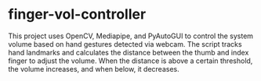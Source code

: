 # finger-vol-controller
This project uses OpenCV, Mediapipe, and PyAutoGUI to control the system volume based on hand gestures detected via webcam. The script tracks hand landmarks and calculates the distance between the thumb and index finger to adjust the volume. When the distance is above a certain threshold, the volume increases, and when below, it decreases.
